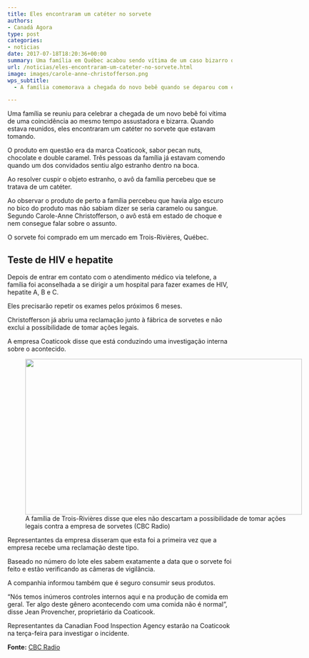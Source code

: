 ```yaml
---
title: Eles encontraram um catéter no sorvete
authors:
- Canadá Agora
type: post
categories:
- noticias
date: 2017-07-18T18:20:36+00:00
summary: Uma família em Québec acabou sendo vítima de um caso bizarro quando eles encontraram um catéter no sorvete que tomavam durante o final de semana
url: /noticias/eles-encontraram-um-cateter-no-sorvete.html
image: images/carole-anne-christofferson.png
wps_subtitle:
  - A família comemorava a chegada do novo bebê quando se deparou com esta situação

---
```

Uma família se reuniu para celebrar a chegada de um novo bebê foi vítima de uma coincidência ao mesmo tempo assustadora e bizarra. Quando estava reunidos, eles encontraram um catéter no sorvete que estavam tomando.

O produto em questão era da marca Coaticook, sabor pecan nuts, chocolate e double caramel. Três pessoas da família já estavam comendo quando um dos convidados sentiu algo estranho dentro na boca.

Ao resolver cuspir o objeto estranho, o avô da família percebeu que se tratava de um catéter.

Ao observar o produto de perto a família percebeu que havia algo escuro no bico do produto mas não sabiam dizer se seria caramelo ou sangue. Segundo Carole-Anne Christofferson, o avô está em estado de choque e nem consegue falar sobre o assunto.

O sorvete foi comprado em um mercado em Trois-Rivières, Québec.

## Teste de HIV e hepatite

Depois de entrar em contato com o atendimento médico via telefone, a família foi aconselhada a se dirigir a um hospital para fazer exames de HIV, hepatite A, B e C.

Eles precisarão repetir os exames pelos próximos 6 meses.

Christofferson já abriu uma reclamação junto à fábrica de sorvetes e não exclui a possibilidade de tomar ações legais.

A empresa Coaticook disse que está conduzindo uma investigação interna sobre o acontecido.

<figure id="attachment_9125" aria-describedby="caption-attachment-9125" style="width: 620px" class="wp-caption alignnone"><img class="wp-image-9125 size-full" src="https://www.canadaagora.com/wp-content/uploads/cateter-no-sorvete-coaticook.jpg" alt="" width="620" height="349" srcset="https://www.canadaagora.com/wp-content/uploads/cateter-no-sorvete-coaticook.jpg 620w, https://www.canadaagora.com/wp-content/uploads/cateter-no-sorvete-coaticook-470x265.jpg 470w, https://www.canadaagora.com/wp-content/uploads/cateter-no-sorvete-coaticook-192x108.jpg 192w, https://www.canadaagora.com/wp-content/uploads/cateter-no-sorvete-coaticook-384x216.jpg 384w, https://www.canadaagora.com/wp-content/uploads/cateter-no-sorvete-coaticook-364x205.jpg 364w, https://www.canadaagora.com/wp-content/uploads/cateter-no-sorvete-coaticook-561x316.jpg 561w, https://www.canadaagora.com/wp-content/uploads/cateter-no-sorvete-coaticook-608x342.jpg 608w" sizes="(max-width: 620px) 100vw, 620px" /><figcaption id="caption-attachment-9125" class="wp-caption-text">A família de Trois-Rivières disse que eles não descartam a possibilidade de tomar ações legais contra a empresa de sorvetes (CBC Radio)</figcaption></figure>

Representantes da empresa disseram que esta foi a primeira vez que a empresa recebe uma reclamação deste tipo.

Baseado no número do lote eles sabem exatamente a data que o sorvete foi feito e estão verificando as câmeras de vigilância.

A companhia informou também que é seguro consumir seus produtos.

&#8220;Nós temos inúmeros controles internos aqui e na produção de comida em geral. Ter algo deste gênero acontecendo com uma comida não é normal&#8221;, disse Jean Provencher, proprietário da Coaticook.

Representantes da Canadian Food Inspection Agency estarão na Coaticook na terça-feira para investigar o incidente.

**Fonte:** <a href="http://www.cbc.ca/news/canada/montreal/coaticook-ice-cream-catheter-1.4209386" target="_blank" rel="noopener">CBC Radio</a>